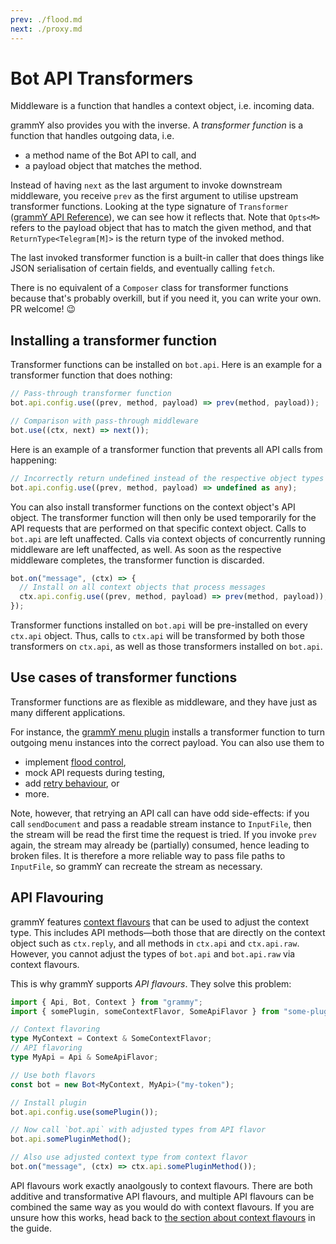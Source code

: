 ```yaml
---
prev: ./flood.md
next: ./proxy.md
---
```


# Bot API Transformers

Middleware is a function that handles a context object, i.e. incoming data.

grammY also provides you with the inverse.
A _transformer function_ is a function that handles outgoing data, i.e.

- a method name of the Bot API to call, and
- a payload object that matches the method.

Instead of having `next` as the last argument to invoke downstream middleware, you receive `prev` as the first argument to utilise upstream transformer functions.
Looking at the type signature of `Transformer` ([grammY API Reference](https://doc.deno.land/https/deno.land/x/grammy/mod.ts#Transformer)), we can see how it reflects that.
Note that `Opts<M>` refers to the payload object that has to match the given method, and that `ReturnType<Telegram[M]>` is the return type of the invoked method.

The last invoked transformer function is a built-in caller that does things like JSON serialisation of certain fields, and eventually calling `fetch`.

There is no equivalent of a `Composer` class for transformer functions because that's probably overkill, but if you need it, you can write your own. PR welcome! :wink:

## Installing a transformer function

Transformer functions can be installed on `bot.api`.
Here is an example for a transformer function that does nothing:

```ts
// Pass-through transformer function
bot.api.config.use((prev, method, payload) => prev(method, payload));

// Comparison with pass-through middleware
bot.use((ctx, next) => next());
```

Here is an example of a transformer function that prevents all API calls from happening:

```ts
// Incorrectly return undefined instead of the respective object types
bot.api.config.use((prev, method, payload) => undefined as any);
```

You can also install transformer functions on the context object's API object.
The transformer function will then only be used temporarily for the API requests that are performed on that specific context object.
Calls to `bot.api` are left unaffected.
Calls via context objects of concurrently running middleware are left unaffected, as well.
As soon as the respective middleware completes, the transformer function is discarded.

```ts
bot.on("message", (ctx) => {
  // Install on all context objects that process messages
  ctx.api.config.use((prev, method, payload) => prev(method, payload));
});
```

Transformer functions installed on `bot.api` will be pre-installed on every `ctx.api` object.
Thus, calls to `ctx.api` will be transformed by both those transformers on `ctx.api`, as well as those transformers installed on `bot.api`.

## Use cases of transformer functions

Transformer functions are as flexible as middleware, and they have just as many different applications.

For instance, the [grammY menu plugin](/plugins/menu.md) installs a transformer function to turn outgoing menu instances into the correct payload.
You can also use them to

- implement [flood control](/plugins/transformer-throttler.md),
- mock API requests during testing,
- add [retry behaviour](/plugins/auto-retry.md), or
- more.

Note, however, that retrying an API call can have odd side-effects: if you call `sendDocument` and pass a readable stream instance to `InputFile`, then the stream will be read the first time the request is tried.
If you invoke `prev` again, the stream may already be (partially) consumed, hence leading to broken files.
It is therefore a more reliable way to pass file paths to `InputFile`, so grammY can recreate the stream as necessary.

## API Flavouring

grammY features [context flavours](/guide/context.md#context-flavours) that can be used to adjust the context type.
This includes API methods—both those that are directly on the context object such as `ctx.reply`, and all methods in `ctx.api` and `ctx.api.raw`.
However, you cannot adjust the types of `bot.api` and `bot.api.raw` via context flavours.

This is why grammY supports _API flavours_.
They solve this problem:

```ts
import { Api, Bot, Context } from "grammy";
import { somePlugin, someContextFlavor, SomeApiFlavor } from "some-plugin";

// Context flavoring
type MyContext = Context & SomeContextFlavor;
// API flavoring
type MyApi = Api & SomeApiFlavor;

// Use both flavors
const bot = new Bot<MyContext, MyApi>("my-token");

// Install plugin
bot.api.config.use(somePlugin());

// Now call `bot.api` with adjusted types from API flavor
bot.api.somePluginMethod();

// Also use adjusted context type from context flavor
bot.on("message", (ctx) => ctx.api.somePluginMethod());
```

API flavours work exactly anaolgously to context flavours.
There are both additive and transformative API flavours, and multiple API flavours can be combined the same way as you would do with context flavours.
If you are unsure how this works, head back to [the section about context flavours](/guide/context.md#context-flavours) in the guide.
